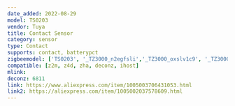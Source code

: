 ```yaml
---
date_added: 2022-08-29
model: TS0203
vendor: Tuya
title: Contact Sensor
category: sensor
type: Contact
supports: contact, batterypct
zigbeemodel: ['TS0203', '_TZ3000_n2egfsli','_TZ3000_oxslv1c9', '_TZ3000_7tbsruql', '_TZ3000_7d8yme6f', '_TZ3000_rgchmad8', '_TZ3000_bzxlofth','_TZ3000_au1rjicn','_TZ3000_4ugnzsli','_TZ3000_decxrtwa']
compatible: [z2m, z4d, zha, deconz, ihost]
mlink: 
deconz: 6811
link: https://www.aliexpress.com/item/1005003706431053.html
link2: https://aliexpress.com/item/1005002037578609.html
---
```

